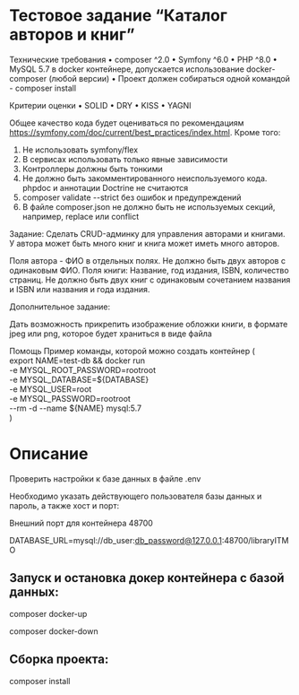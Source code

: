 # Тестовое задание “Каталог авторов и книг”

Технические требования
• composer ^2.0
• Symfony ^6.0
• PHP ^8.0
• MySQL 5.7 в docker контейнере, допускается использование docker-composer (любой версии)
• Проект должен собираться одной командой - composer install

Критерии оценки
• SOLID
• DRY
• KISS
• YAGNI

Общее качество кода будет оцениваться по рекомендациям https://symfony.com/doc/current/best_practices/index.html.
Кроме того:
1. Не использовать symfony/flex
2. В сервисах использовать только явные зависимости
3. Контроллеры должны быть тонкими
4. Не должно быть закомментированного неиспользуемого кода. phpdoc и аннотации Doctrine не считаются
5. composer validate --strict без ошибок и предупреждений
6. В файле composer.json не должно быть не используемых секций, например, replace или conflict

Задание:
Сделать CRUD-админку для управления авторами и книгами. У автора может быть много книг и книга может иметь много авторов.

Поля автора - ФИО в отдельных полях. Не должно быть двух авторов с одинаковым ФИО.
Поля книги: Название, год издания, ISBN, количество страниц. Не должно быть двух книг с одинаковым сочетанием названия и ISBN или названия и года издания.

Дополнительное задание:

Дать возможность прикрепить изображение обложки книги, в формате jpeg или png, которое будет храниться в виде файла

Помощь
Пример команды, которой можно создать контейнер
(\
export NAME=test-db && docker run \
-e MYSQL_ROOT_PASSWORD=rootroot \
-e MYSQL_DATABASE=${DATABASE} \
-e MYSQL_USER=root \
-e MYSQL_PASSWORD=rootroot \
--rm -d --name ${NAME} mysql:5.7 \
)


# Описание

Проверить настройки к базе данных в файле .env

Необходимо указать действующего пользователя базы данных и пароль, а также хост и порт:

Внешний порт для контейнера 48700

DATABASE_URL=mysql://db_user:db_password@127.0.0.1:48700/libraryITMO

## Запуск и остановка докер контейнера с базой данных:

composer docker-up

composer docker-down

## Сборка проекта: 

composer install